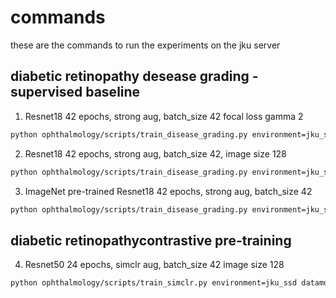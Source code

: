 # commands

these are the commands to run the experiments on the jku server

## diabetic retinopathy desease grading - supervised baseline

1. Resnet18 42 epochs, strong aug, batch_size 42 focal loss gamma 2

```bash
python ophthalmology/scripts/train_disease_grading.py environment=jku_ssd model=resnet18 datamodule.batch_size=42 lightning_module/loss=focal logger.run_name=resnet18_focal_loss_strong_aug_42_epochs save_model="resnet18_focal_strong_aug.pt" trainer.gpus=[1]
```

2. Resnet18 42 epochs, strong aug, batch_size 42, image size 128

```bash
python ophthalmology/scripts/train_disease_grading.py environment=jku_ssd model=resnet18 image_size=128 datamodule.batch_size=42 logger.run_name=resnet18_128image_strong_aug_42_epochs save_model="resnet18_128image_strong_aug.pt" trainer.gpus=[0]
```

3. ImageNet pre-trained Resnet18 42 epochs, strong aug, batch_size 42

```bash
python ophthalmology/scripts/train_disease_grading.py environment=jku_ssd model=resnet18 model.pretrained=True datamodule.batch_size=42 logger.run_name=pretrained_resnet18_strong_aug_42_epochs save_model="pretrained_resnet18_strong_aug.pt" trainer.gpus=[2]
```

## diabetic retinopathycontrastive pre-training

4. Resnet50 24 epochs, simclr aug, batch_size 42 image size 128

```bash
python ophthalmology/scripts/train_simclr.py environment=jku_ssd datamodule.batch_size=42 image_size=128 trainer.max_epochs=24 logger.run_name=simclr_aug_24_epochs  save_model="resnet50backbone_128image_simclr_aug.pt" trainer.gpus=[3]
```
